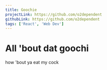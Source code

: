```yaml
---
title: Goochie
projectLink: https://github.com/o2dependent
githubLink: https://github.com/o2dependent
tags: ['React', 'Web Dev']
---
```


# All 'bout dat goochi

how 'bout ya eat my cock
